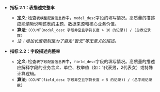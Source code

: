 -   **指标 2.1：表描述完整率**
    
    -   **定义**: 检查`表模型配置信息表`中，`model_desc`字段的填写情况。高质量的描述应能清晰说明该表的主题、数据来源和核心业务价值。
    -   **算法**: `(COUNT(model_desc 字段非空且字符长度 > 10 的记录)) / (总表记录数)`
    -   _注：增加长度限制是为了避免“暂无”等无意义的描述。_
-   **指标 2.2：字段描述完整率**
    
    -   **定义**: 检查`表字段配置信息表`中，`field_desc`字段的填写情况。高质量的描述应解释字段的业务含义、单位、枚举值（如：1代表男，2代表女）或特殊计算逻辑。
    -   **算法**: `(COUNT(field_desc 字段非空且字符长度 > 5 的记录)) / (总字段记录数)`
<!--stackedit_data:
eyJoaXN0b3J5IjpbLTE3NTQ1NTE3NDVdfQ==
-->